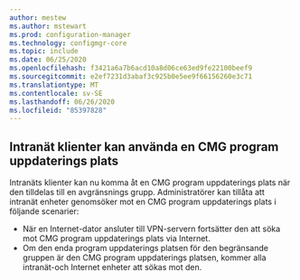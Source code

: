 ```yaml
---
author: mestew
ms.author: mstewart
ms.prod: configuration-manager
ms.technology: configmgr-core
ms.topic: include
ms.date: 06/25/2020
ms.openlocfilehash: f3421a6a7b6acd10a8d06ce63ed9fe22100beef9
ms.sourcegitcommit: e2ef7231d3abaf3c925b0e5ee9f66156260e3c71
ms.translationtype: MT
ms.contentlocale: sv-SE
ms.lasthandoff: 06/26/2020
ms.locfileid: "85397828"
---
```

## <a name="intranet-clients-can-use-a-cmg-software-update-point"></a><a name="bkmk_cmg-sup"></a>Intranät klienter kan använda en CMG program uppdaterings plats

Intranäts klienter kan nu komma åt en CMG program uppdaterings plats när den tilldelas till en avgränsnings grupp. Administratörer kan tillåta att intranät enheter genomsöker mot en CMG program uppdaterings plats i följande scenarier:

- När en Internet-dator ansluter till VPN-servern fortsätter den att söka mot CMG program uppdaterings plats via Internet.
- Om den enda program uppdaterings platsen för den begränsande gruppen är den CMG program uppdaterings platsen, kommer alla intranät-och Internet enheter att sökas mot den.

